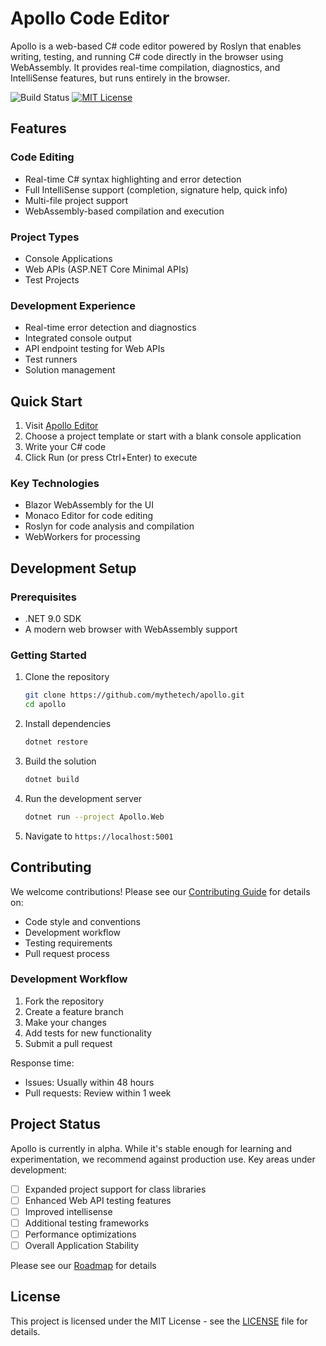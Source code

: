 # Apollo Code Editor

Apollo is a web-based C# code editor powered by Roslyn that enables writing, testing, and running C# code directly in the browser using WebAssembly. It provides real-time compilation, diagnostics, and IntelliSense features, but runs entirely in the browser.

![Build Status](https://github.com/mythetech/apollo/workflows/CI/badge.svg)
[![MIT License](https://img.shields.io/badge/License-MIT-blue.svg)](LICENSE)

## Features

### Code Editing
- Real-time C# syntax highlighting and error detection
- Full IntelliSense support (completion, signature help, quick info)
- Multi-file project support
- WebAssembly-based compilation and execution

### Project Types
- Console Applications
- Web APIs (ASP.NET Core Minimal APIs)
- Test Projects

### Development Experience
- Real-time error detection and diagnostics
- Integrated console output
- API endpoint testing for Web APIs
- Test runners
- Solution management

## Quick Start

1. Visit [Apollo Editor](https://apollo-editor.azurewebsites.net)
2. Choose a project template or start with a blank console application
3. Write your C# code
4. Click Run (or press Ctrl+Enter) to execute

### Key Technologies
- Blazor WebAssembly for the UI
- Monaco Editor for code editing
- Roslyn for code analysis and compilation
- WebWorkers for processing

## Development Setup

### Prerequisites
- .NET 9.0 SDK
- A modern web browser with WebAssembly support

### Getting Started
1. Clone the repository
    ```bash
    git clone https://github.com/mythetech/apollo.git
    cd apollo
    ```

2. Install dependencies
    ```bash
    dotnet restore
    ```

3. Build the solution
    ```bash
    dotnet build
    ```

4. Run the development server
    ```bash
    dotnet run --project Apollo.Web
    ```

5. Navigate to `https://localhost:5001`

## Contributing

We welcome contributions! Please see our [Contributing Guide](CONTRIBUTING.md) for details on:
- Code style and conventions
- Development workflow
- Testing requirements
- Pull request process

### Development Workflow
1. Fork the repository
2. Create a feature branch
3. Make your changes
4. Add tests for new functionality
5. Submit a pull request

Response time:
- Issues: Usually within 48 hours
- Pull requests: Review within 1 week

## Project Status

Apollo is currently in alpha. While it's stable enough for learning and experimentation, we recommend against production use. Key areas under development:

- [ ] Expanded project support for class libraries
- [ ] Enhanced Web API testing features
- [ ] Improved intellisense
- [ ] Additional testing frameworks
- [ ] Performance optimizations
- [ ] Overall Application Stability 

Please see our [Roadmap](Roadmap.md) for details

## License

This project is licensed under the MIT License - see the [LICENSE](LICENSE) file for details. 